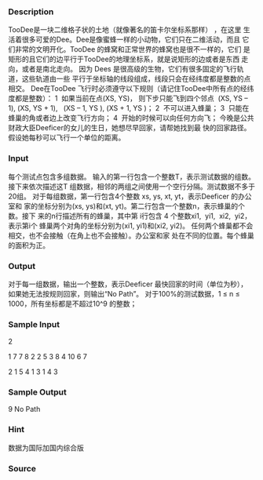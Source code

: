 
### Description
TooDee是一块二维格子状的土地（就像著名的笛卡尔坐标系那样） ，在这里
生活着很多可爱的Dee。Dee是像蜜蜂一样的小动物，它们只在二维活动，而且
它们非常的文明开化。TooDee 的蜂窝和正常世界的蜂窝也是很不一样的，它们
是矩形的且它们的边平行于TooDee的地理坐标系，就是说矩形的边或者是东西
走向，或者是南北走向。 
因为 Dees 是很高级的生物，它们有很多固定的飞行轨道，这些轨道由一些
平行于坐标轴的线段组成，线段只会在经纬度都是整数的点相交。 Dee在TooDee
飞行时必须遵守以下规则（请记住TooDee中所有点的经纬度都是整数）： 
1  如果当前在点(XS, YS)， 则下步只能飞到四个邻点  (XS, YS – 1), (XS, YS + 1),   
(XS – 1, YS ), (XS + 1, YS )； 
2  不可以进入蜂巢； 
3  只能在蜂巢的角或者边上改变飞行方向； 
4  开始的时候可以向任何方向飞； 
今晚是公共财政大臣Deeficer的女儿的生日，她想尽早回家，请帮她找到最
快的回家路径。假设她每秒可以飞行一个单位的距离。
### Input
每个测试点包含多组数据。 
输入的第一行包含一个整数T，表示测试数据的组数。接下来依次描述这T
组数据，相邻的两组之间使用一个空行分隔。测试数据不多于20组。 
对于每组数据，第一行包含4个整数 xs, ys, xt, yt，表示Deeficer 的办公室和
家的坐标分别为(xs, ys)和(xt, yt)。第二行包含一个整数n，表示蜂巢的个数。接下
来的n行描述所有的蜂巢，其中第 i行包含 4 个整数xi1,  yi1,  xi2,  yi2，表示第i个
蜂巢两个对角的坐标分别为(xi1, yi1)和(xi2, yi2)。 
任何两个蜂巢都不会相交，也不会接触（在角上也不会接触）。办公室和家
处在不同的位置。每个蜂巢的面积为正。
### Output
对于每一组数据，输出一个整数，表示Deeficer 最快回家的时间（单位为秒），
如果她无法按规则回家，则输出“No Path”。
对于100%的测试数据，1 ≤ n ≤ 1000，所有坐标都是不超过10^9
的整数；
### Sample Input
2 

1 7 7 8 
2 
2 5 3 8 
4 10 6 7 

2 1 5 4 
1 
3 1 4 3 
### Sample Output
9 
No Path 

### Hint
数据为国际加国内综合版
### Source
